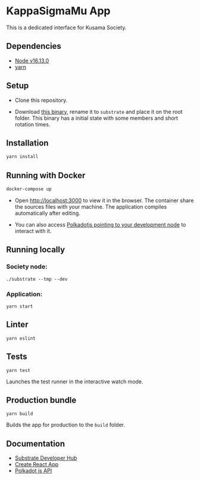 # KappaSigmaMu App

This is a dedicated interface for Kusama Society.

## Dependencies

* [Node v16.13.0](#)
* [yarn](https://yarnpkg.com)

## Setup

- Clone this repository.

- Download [this binary](https://gateway.pinata.cloud/ipfs/QmPbk5Xx3kHdWw4gDBiNTp6dSnzW8d2PAofE1TAh2Tpc9J), rename it to `substrate` and place it on the root folder. This binary has a initial state with some members and short rotation times.

## Installation

```bash
yarn install
```

## Running with Docker

```bash
docker-compose up
```

- Open [http://localhost:3000](http://localhost:3000) to view it in the browser. The container share the sources files with your machine. The application compiles automatically after editing.

- You can also access [Polkadotjs pointing to your development node](https://polkadot.js.org/apps/?rpc=ws%3A%2F%2F127.0.0.1%3A9944#/society) to interact with it.

## Running locally

### Society node:
```
./substrate --tmp --dev
```

### Application:
```
yarn start
```

## Linter

```
yarn eslint
```
## Tests

```
yarn test
```

Launches the test runner in the interactive watch mode.

## Production bundle

```
yarn build
```

Builds the app for production to the `build` folder.

## Documentation

* [Substrate Developer Hub](https://substrate.dev)
* [Create React App](https://github.com/facebook/create-react-app)
* [Polkadot js API](https://polkadot.js.org/api)
